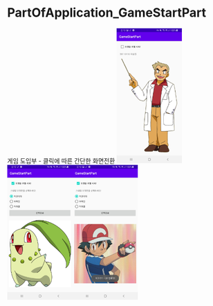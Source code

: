 # PartOfApplication_GameStartPart
게임 도입부 - 클릭에 따른 간단한 화면전환
<img src="1.jpg" width="30%"><img src="2.jpg" width="30%"><img src="3.jpg" width="30%">
